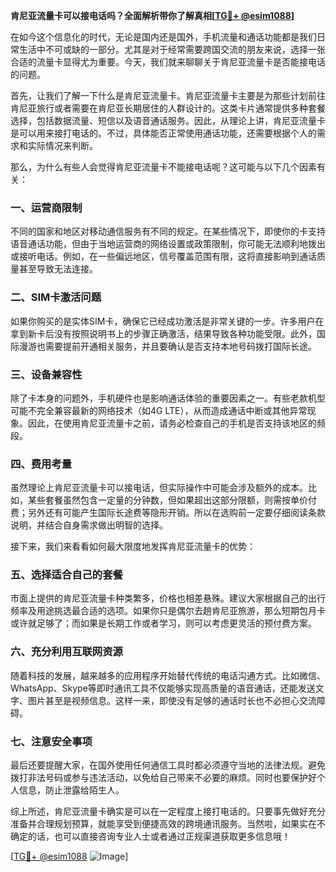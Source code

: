 **肯尼亚流量卡可以接电话吗？全面解析带你了解真相[[TG💪+ @esim1088](https://t.me/s/esim1088)]**

在如今这个信息化的时代，无论是国内还是国外，手机流量和通话功能都是我们日常生活中不可或缺的一部分。尤其是对于经常需要跨国交流的朋友来说，选择一张合适的流量卡显得尤为重要。今天，我们就来聊聊关于肯尼亚流量卡是否能接电话的问题。

首先，让我们了解一下什么是肯尼亚流量卡。肯尼亚流量卡主要是为那些计划前往肯尼亚旅行或者需要在肯尼亚长期居住的人群设计的。这类卡片通常提供多种套餐选择，包括数据流量、短信以及语音通话服务。因此，从理论上讲，肯尼亚流量卡是可以用来接打电话的。不过，具体能否正常使用通话功能，还需要根据个人的需求和实际情况来判断。

那么，为什么有些人会觉得肯尼亚流量卡不能接电话呢？这可能与以下几个因素有关：

### **一、运营商限制**
不同的国家和地区对移动通信服务有不同的规定。在某些情况下，即使你的卡支持语音通话功能，但由于当地运营商的网络设置或政策限制，你可能无法顺利地拨出或接听电话。例如，在一些偏远地区，信号覆盖范围有限，这将直接影响到通话质量甚至导致无法连接。

### **二、SIM卡激活问题**
如果你购买的是实体SIM卡，确保它已经成功激活是非常关键的一步。许多用户在拿到新卡后没有按照说明书上的步骤正确激活，结果导致各种功能受限。此外，国际漫游也需要提前开通相关服务，并且要确认是否支持本地号码拨打国际长途。

### **三、设备兼容性**
除了卡本身的问题外，手机硬件也是影响通话体验的重要因素之一。有些老款机型可能不完全兼容最新的网络技术（如4G LTE），从而造成通话中断或其他异常现象。因此，在使用肯尼亚流量卡之前，请务必检查自己的手机是否支持该地区的频段。

### **四、费用考量**
虽然理论上肯尼亚流量卡可以接电话，但实际操作中可能会涉及额外的成本。比如，某些套餐虽然包含一定量的分钟数，但如果超出这部分限额，则需按单价付费；另外还有可能产生国际长途费等隐形开销。所以在选购前一定要仔细阅读条款说明，并结合自身需求做出明智的选择。

接下来，我们来看看如何最大限度地发挥肯尼亚流量卡的优势：

### **五、选择适合自己的套餐**
市面上提供的肯尼亚流量卡种类繁多，价格也相差悬殊。建议大家根据自己的出行频率及用途挑选最合适的选项。如果你只是偶尔去趟肯尼亚旅游，那么短期包月卡或许就足够了；而如果是长期工作或者学习，则可以考虑更灵活的预付费方案。

### **六、充分利用互联网资源**
随着科技的发展，越来越多的应用程序开始替代传统的电话沟通方式。比如微信、WhatsApp、Skype等即时通讯工具不仅能够实现高质量的语音通话，还能发送文字、图片甚至是视频信息。这样一来，即使没有足够的通话时长也不必担心交流障碍。

### **七、注意安全事项**
最后还要提醒大家，在国外使用任何通信工具时都必须遵守当地的法律法规。避免拨打非法号码或参与违法活动，以免给自己带来不必要的麻烦。同时也要保护好个人信息，防止泄露给陌生人。

综上所述，肯尼亚流量卡确实是可以在一定程度上接打电话的。只要事先做好充分准备并合理规划预算，就能享受到便捷高效的跨境通讯服务。当然啦，如果实在不确定的话，也可以直接咨询专业人士或者通过正规渠道获取更多信息哦！

[[TG💪+ @esim1088](https://t.me/s/esim1088) ![Image](https://i.postimg.cc/4NQfJmqS/Snipaste-2025-05-13-00-14-12.png)]